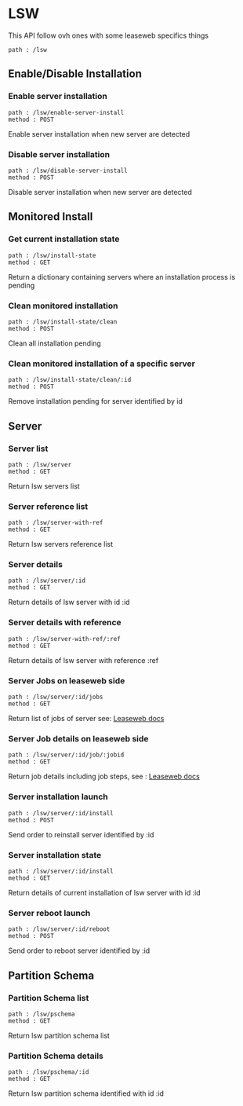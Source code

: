 # LSW

This API follow ovh ones with some leaseweb specifics things

    path : /lsw

## Enable/Disable Installation

### Enable server installation

    path : /lsw/enable-server-install
    method : POST

Enable server installation when new server are detected

### Disable server installation

    path : /lsw/disable-server-install
    method : POST

Disable server installation when new server are detected

## Monitored Install

### Get current installation state

    path : /lsw/install-state
    method : GET

Return a dictionary containing servers where an installation process is pending

### Clean monitored installation

    path : /lsw/install-state/clean
    method : POST

Clean all installation pending

### Clean monitored installation of a specific server

    path : /lsw/install-state/clean/:id
    method : POST

Remove installation pending for server identified by id

## Server

### Server list

    path : /lsw/server
    method : GET

Return lsw servers list

### Server reference list

    path : /lsw/server-with-ref
    method : GET

Return lsw servers reference list


### Server details

    path : /lsw/server/:id
    method : GET

Return details of lsw server with id :id

### Server details with reference

    path : /lsw/server-with-ref/:ref
    method : GET

Return details of lsw server with reference :ref

### Server Jobs on leaseweb side

    path : /lsw/server/:id/jobs
    method : GET

Return list of jobs of server see: [Leaseweb docs](http://developer.leaseweb.com/api-docs/baremetal_v2.html#get-servers12345jobs)

### Server Job details on leaseweb side

    path : /lsw/server/:id/job/:jobid
    method : GET

Return job details including job steps, see : [Leaseweb docs](http://developer.leaseweb.com/api-docs/baremetal_v2.html#get-servers12345jobs3a867358-5b4b-44ee-88ac-4274603ef641)

### Server installation launch

    path : /lsw/server/:id/install
    method : POST

Send order to reinstall server identified by :id

### Server installation state

    path : /lsw/server/:id/install
    method : GET

Return details of current installation of lsw server with id :id

### Server reboot launch

    path : /lsw/server/:id/reboot
    method : POST

Send order to reboot server identified by :id

## Partition Schema

### Partition Schema list

    path : /lsw/pschema
    method : GET

Return lsw partition schema list

### Partition Schema details

    path : /lsw/pschema/:id
    method : GET

Return lsw partition schema identified with id :id
